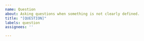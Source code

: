 ```yaml
---
name: Question
about: Asking questions when something is not clearly defined.
title: "[QUESTION]"
labels: question
assignees: ''

---
```



